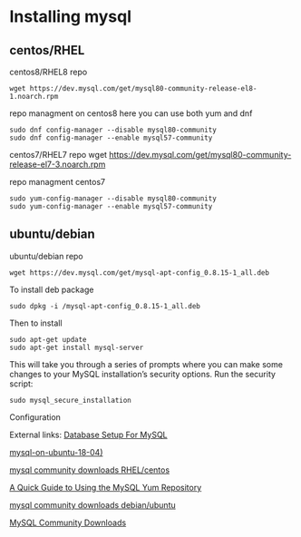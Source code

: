 
# Installing mysql

## centos/RHEL

centos8/RHEL8 repo
```
wget https://dev.mysql.com/get/mysql80-community-release-el8-1.noarch.rpm
```

repo managment on centos8 here you can use both yum and dnf
```
sudo dnf config-manager --disable mysql80-community
sudo dnf config-manager --enable mysql57-community
```

centos7/RHEL7 repo
wget https://dev.mysql.com/get/mysql80-community-release-el7-3.noarch.rpm


repo managment centos7 
```
sudo yum-config-manager --disable mysql80-community
sudo yum-config-manager --enable mysql57-community
```



## ubuntu/debian

ubuntu/debian repo
```
wget https://dev.mysql.com/get/mysql-apt-config_0.8.15-1_all.deb
```
To install deb package
```
sudo dpkg -i /mysql-apt-config_0.8.15-1_all.deb
```
Then to install 
```
sudo apt-get update
sudo apt-get install mysql-server
```


This will take you through a series of prompts where you can make some changes to 
your MySQL installation’s security options.
Run the security script:
```
sudo mysql_secure_installation
```


Configuration


External links:
[Database Setup For MySQL](https://confluence.atlassian.com/doc/database-setup-for-mysql-128747.html)

[mysql-on-ubuntu-18-04)](https://www.digitalocean.com/community/tutorials/how-to-install-mysql-on-ubuntu-18-04)

[mysql community downloads RHEL/centos](https://dev.mysql.com/downloads/repo/yum/)

[A Quick Guide to Using the MySQL Yum Repository](https://dev.mysql.com/doc/mysql-yum-repo-quick-guide/en/)

[mysql community downloads debian/ubuntu](https://dev.mysql.com/downloads/repo/apt/)

[MySQL Community Downloads](https://dev.mysql.com/downloads/)
